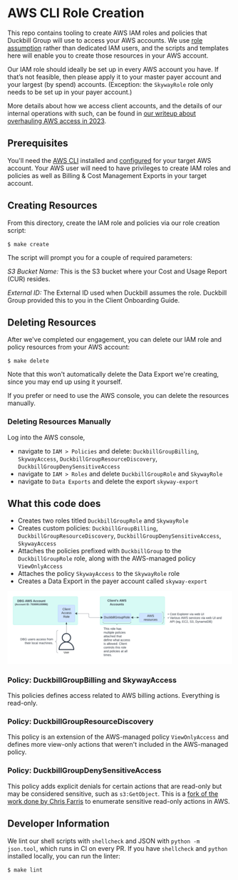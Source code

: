 # AWS CLI Role Creation

This repo contains tooling to create AWS IAM roles and policies that Duckbill Group will use to access your AWS accounts. We use [role assumption](https://docs.aws.amazon.com/STS/latest/APIReference/API_AssumeRole.html) rather than dedicated IAM users, and the scripts and templates here will enable you to create those resources in your AWS account.

Our IAM role should ideally be set up in every AWS account you have. If that’s not feasible, then please apply it to your master payer account and your largest (by spend) accounts. (Exception: the `SkywayRole` role only needs to be set up in your payer account.)

More details about how we access client accounts, and the details of our internal operations with such, can be found in [our writeup about overhauling AWS access in 2023](https://www.duckbillgroup.com/blog/overhauling-aws-account-access-with-terraform-granted-and-gitops/).

## Prerequisites

You'll need the [AWS CLI](https://aws.amazon.com/cli/) installed and [configured](https://docs.aws.amazon.com/cli/latest/userguide/cli-chap-configure.html) for your target AWS account. Your AWS user will need to have privileges to create IAM roles and policies as well as Billing & Cost Management Exports in your target account.

## Creating Resources

From this directory, create the IAM role and policies via our role creation script:

    $ make create

The script will prompt you for a couple of required parameters:

*S3 Bucket Name:* This is the S3 bucket where your Cost and Usage Report (CUR) resides.

*External ID:* The External ID used when Duckbill assumes the role. Duckbill Group provided this to you in the Client Onboarding Guide.

## Deleting Resources

After we've completed our engagement, you can delete our IAM role and policy resources from your AWS account:

    $ make delete

Note that this won't automatically delete the Data Export we're creating, since you may end up using it yourself.

If you prefer or need to use the AWS console, you can delete the resources manually.

### Deleting Resources Manually

Log into the AWS console,

 - navigate to `IAM > Policies` and delete: `DuckbillGroupBilling`, `SkywayAccess`, `DuckbillGroupResourceDiscovery`, `DuckbillGroupDenySensitiveAccess`
 - navigate to `IAM > Roles` and delete `DuckbillGroupRole` and `SkywayRole`
 - navigate to `Data Exports` and delete the export `skyway-export`

## What this code does

* Creates two roles titled `DuckbillGroupRole` and `SkywayRole`
* Creates custom policies: `DuckbillGroupBilling`, `DuckbillGroupResourceDiscovery`, `DuckbillGroupDenySensitiveAccess`, `SkywayAccess`
* Attaches the policies prefixed with `DuckbillGroup` to the `DuckbillGroupRole` role, along with the AWS-managed policy `ViewOnlyAccess`
* Attaches the policy `SkywayAccess` to the `SkywayRole` role
* Creates a Data Export in the payer account called `skyway-export`

![Access diagram](access-diagram.png)

### Policy: DuckbillGroupBilling and SkywayAccess

This policies defines access related to AWS billing actions. Everything is read-only.

### Policy: DuckbillGroupResourceDiscovery

This policy is an extension of the AWS-managed policy `ViewOnlyAccess` and defines more view-only actions that weren't included in the AWS-managed policy.

### Policy: DuckbillGroupDenySensitiveAccess

This policy adds explicit denials for certain actions that are read-only but may be considered sensitive, such as `s3:GetObject`. This is a [fork of the work done by Chris Farris](https://www.chrisfarris.com/post/sensitive_iam_actions/) to enumerate sensitive read-only actions in AWS.


## Developer Information

We lint our shell scripts with `shellcheck` and JSON with `python -m json.tool`, which runs in CI on every PR. If you have `shellcheck` and `python` installed locally, you can run the linter:

    $ make lint
